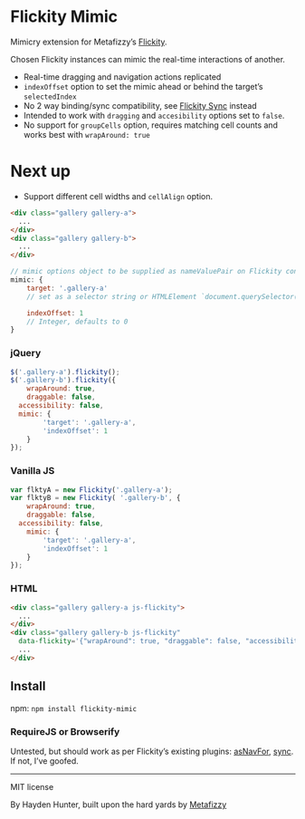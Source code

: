 # Flickity Mimic
Mimicry extension for Metafizzy’s [Flickity](http://flickity.metafizzy.co/).

Chosen Flickity instances can mimic the real-time interactions of another.

+ Real-time dragging and navigation actions replicated
+ `indexOffset` option to set the mimic ahead or behind the target’s `selectedIndex`
+ No 2 way binding/sync compatibility, see [Flickity Sync](https://github.com/metafizzy/flickity-sync) instead
+ Intended to work with `dragging` and `accesibility` options set to `false`.
+ No support for `groupCells` option, requires matching cell counts and works best with `wrapAround: true`

# Next up

+ Support different cell widths and `cellAlign` option.


``` html
<div class="gallery gallery-a">
  ...
</div>
<div class="gallery gallery-b">
  ...
</div>
```

``` js
// mimic options object to be supplied as nameValuePair on Flickity config
mimic: {
	target: '.gallery-a'
	// set as a selector string or HTMLElement `document.querySelector('.gallery-a')`, `jQuery('.gallery-a')[0]`

	indexOffset: 1
	// Integer, defaults to 0
}
```


### jQuery

``` js
$('.gallery-a').flickity();
$('.gallery-b').flickity({
	wrapAround: true,
	draggable: false,
  accessibility: false,
  mimic: {
		'target': '.gallery-a',
		'indexOffset': 1
	}
});
```

### Vanilla JS

``` js
var flktyA = new Flickity('.gallery-a');
var flktyB = new Flickity( '.gallery-b', {
	wrapAround: true,
	draggable: false,
  accessibility: false,
	mimic: {
		'target': '.gallery-a',
		'indexOffset': 1
	}
});
```

### HTML

``` html
<div class="gallery gallery-a js-flickity">
  ...
</div>
<div class="gallery gallery-b js-flickity"
  data-flickity='{"wrapAround": true, "draggable": false, "accessibility": false, "mimic": {"target": "#carousel-a", "indexOffset": 1}}'>
  ...
</div>
```

## Install

npm: `npm install flickity-mimic`

### RequireJS or Browserify

Untested, but should work as per Flickity’s existing plugins: [asNavFor](https://github.com/metafizzy/flickity-as-nav-for), [sync](https://github.com/metafizzy/flickity-sync). If not, I’ve goofed.

---

MIT license

By Hayden Hunter, built upon the hard yards by [Metafizzy](http://metafizzy.co)
